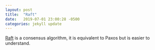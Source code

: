 ```yaml
---
layout: post
title:  "Raft"
date:   2019-07-01 23:00:28 -0500
categories: jekyll update
---
```


[Raft](https://raft.github.io/raft.pdf) is a consensus algorithm, it is equivalent to Paxos but is easier to understand.
